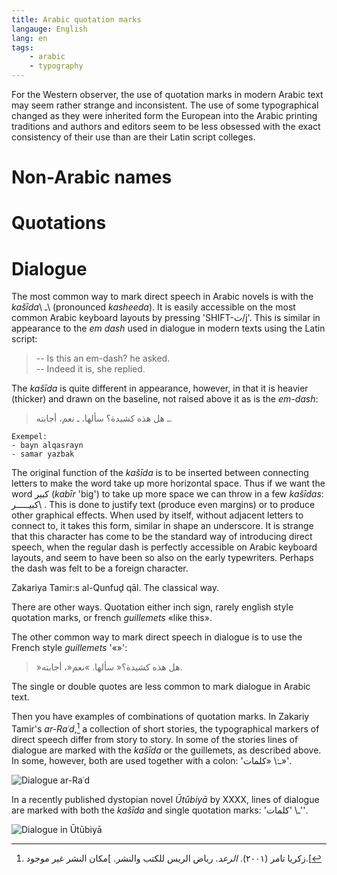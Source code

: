 ```yaml
---
title: Arabic quotation marks
langauge: English
lang: en
tags:
    - arabic
    - typography
---
```



For the Western observer, the use of quotation marks in modern Arabic text may seem rather strange and inconsistent. The use of some typographical changed as they were inherited form the European into the Arabic printing traditions and authors and editors seem to be less obsessed with the exact consistency of their use than are their Latin script colleges.

# Non-Arabic names

# Quotations

# Dialogue

The most common way to mark direct speech in Arabic novels is with the *kašīda*\ ـ\ (pronounced *kasheeda*). It is easily accessible on the most common Arabic keyboard layouts by pressing 'SHIFT-ت/j'. This is similar in appearance to the *em dash* used in dialogue in modern texts using the Latin script: 

> -- Is this an em-dash? he asked.  
> -- Indeed it is, she replied.

The *kašīda* is quite different in appearance, however, in that it is heavier (thicker) and drawn on the baseline, not raised above it as is the *em-dash*:

> ـ هل هذه كشيدة؟ سألها. 
> ـ نعم، أجابته.  

```
Exempel:
- bayn alqasrayn
- samar yazbak
```

The original function of the *kašīda* is to be inserted between connecting letters to make the word take up more horizontal space. Thus if we want the word كبير (*kabīr* 'big') to take up more space we can throw in a few *kašīdas*: كبيـــــر\ . This is done to justify text (produce even margins) or to produce other graphical effects. When used by itself, without adjacent letters to connect to, it takes this form, similar in shape an underscore. It is strange that this character has come to be the standard way of introducing direct speech, when the regular dash is perfectly accessible on Arabic keyboard layouts, and seem to have been so also on the early typewriters. Perhaps the dash was felt to be a foreign character.

Zakariya Tamir:s al-Qunfuḏ qāl. The classical way.
 
There are other ways. Quotation either inch sign, rarely english style quotation marks, or french   *guillemets* «like this». 

The other common way to mark direct speech in dialogue is to use the French style *guillemets* '«»':

> »هل هذه كشيدة؟« سألها. 
> »نعم«، أجابته.  

The single or double quotes are less common to mark dialogue in Arabic text. 

Then you have examples of combinations of quotation marks. In Zakariy Tamir's *ar-Raʿd*,[^arrad] a collection of short stories, the typographical markers of direct speech differ from story to story. In some of the stories lines of dialogue are marked with the *kašīda* or the guillemets, as described above. In some, however, both are used together with a colon: 'ـ:\ «كلمات»'.

[^arrad]: زكريا تامر (٢٠٠١). *الرعد*. رياض الريس للكتب والنشر. ]مكان النشر غير موجود.[ 

![Dialogue *ar-Raʿd*]()

In a recently published dystopian novel *Ūtūbiyā* by XXXX, lines of dialogue are marked with both the *kašīda* and single quotation marks: 'ـ\ \'كلمات\''.

![Dialogue in *Ūtūbiyā*]()
